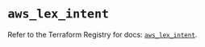 # `aws_lex_intent`

Refer to the Terraform Registry for docs: [`aws_lex_intent`](https://registry.terraform.io/providers/hashicorp/aws/6.3.0/docs/resources/lex_intent).
